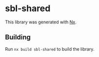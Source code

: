 # sbl-shared

This library was generated with [Nx](https://nx.dev).

## Building

Run `nx build sbl-shared` to build the library.
